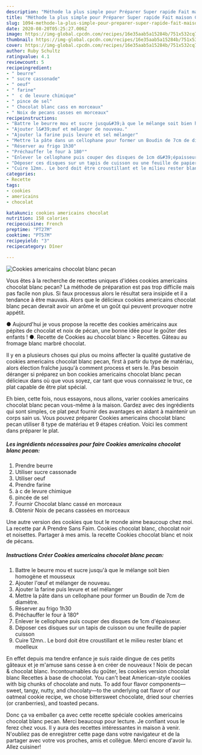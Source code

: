 ```yaml
---
description: "Méthode la plus simple pour Préparer Super rapide Fait maison Cookies americains chocolat blanc pecan"
title: "Méthode la plus simple pour Préparer Super rapide Fait maison Cookies americains chocolat blanc pecan"
slug: 1094-methode-la-plus-simple-pour-preparer-super-rapide-fait-maison-cookies-americains-chocolat-blanc-pecan
date: 2020-08-20T05:25:27.006Z
image: https://img-global.cpcdn.com/recipes/16e35aab5a15284b/751x532cq70/cookies-americains-chocolat-blanc-pecan-photo-principale-de-la-recette.jpg
thumbnail: https://img-global.cpcdn.com/recipes/16e35aab5a15284b/751x532cq70/cookies-americains-chocolat-blanc-pecan-photo-principale-de-la-recette.jpg
cover: https://img-global.cpcdn.com/recipes/16e35aab5a15284b/751x532cq70/cookies-americains-chocolat-blanc-pecan-photo-principale-de-la-recette.jpg
author: Ruby Schultz
ratingvalue: 4.1
reviewcount: 5
recipeingredient:
- " beurre"
- " sucre cassonade"
- " oeuf"
- " farine"
- "  c de levure chimique"
- " pince de sel"
- " Chocolat blanc cass en morceaux"
- " Noix de pecans casses en morceaux"
recipeinstructions:
- "Battre le beurre mou et sucre jusqu&#39;à que le mélange soit bien homogène et mousseux"
- "Ajouter l&#39;œuf et mélanger de nouveau."
- "Ajouter la farine puis levure et sel mélanger"
- "Mettre la pâte dans un cellophane pour former un Boudin de 7cm de diamètre."
- "Réserver au frigo 1h30"
- "Préchauffer le four à 180°"
- "Enlever le cellophane puis couper des disques de 1cm d&#39;épaisseur."
- "Déposer ces disques sur un tapis de cuisson ou une feuille de papier cuisson"
- "Cuire 12mn.. Le bord doit être croustillant et le milieu rester blanc et moelleux"
categories:
- Recette
tags:
- cookies
- americains
- chocolat

katakunci: cookies americains chocolat 
nutrition: 158 calories
recipecuisine: French
preptime: "PT27M"
cooktime: "PT57M"
recipeyield: "3"
recipecategory: Dîner

---
```



![Cookies americains chocolat blanc pecan](https://img-global.cpcdn.com/recipes/16e35aab5a15284b/751x532cq70/cookies-americains-chocolat-blanc-pecan-photo-principale-de-la-recette.jpg)

Vous êtes à la recherche de recettes uniques d'idées cookies americains chocolat blanc pecan? La méthode de préparation est pas trop difficile mais pas facile non plus. Si faux processus alors le résultat sera insipide et il a tendance à être mauvais. Alors que le délicieux cookies americains chocolat blanc pecan devrait avoir un arôme et un goût qui peuvent provoquer notre appétit.

● Aujourd&#39;hui je vous propose la recette des cookies américains aux pépites de chocolat et noix de pécan, une bonne idée pour le goûter des enfants ! ●. Recette de Cookies au chocolat blanc &gt; Recettes. Gâteau au fromage blanc marbré chocolat.

Il y en a plusieurs choses qui plus ou moins affecter la qualité gustative de cookies americains chocolat blanc pecan, first à partir du type de matériau, alors élection fraîche jusqu'à comment process et sers le. Pas besoin déranger si préparez un bon cookies americains chocolat blanc pecan délicieux dans où que vous soyez, car tant que vous connaissez le truc, ce plat capable de être plat spécial.


Eh bien, cette fois, nous essayons, nous allons, varier cookies americains chocolat blanc pecan vous-même à la maison. Gardez avec des ingrédients qui sont simples, ce plat peut fournir des avantages en aidant à maintenir un corps sain us. Vous pouvez préparer Cookies americains chocolat blanc pecan utiliser 8 type de matériau et 9 étapes création. Voici les comment dans préparer le plat.

<!--inarticleads1-->

##### Les ingrédients nécessaires pour faire Cookies americains chocolat blanc pecan:

1. Prendre  beurre
1. Utiliser  sucre cassonade
1. Utiliser  oeuf
1. Prendre  farine
1.   à c de levure chimique
1.   pincée de sel
1. Fournir  Chocolat blanc cassé en morceaux
1. Obtenir  Noix de pecans cassées en morceaux


Une autre version des cookies que tout le monde aime beaucoup chez moi. La recette par A Prendre Sans Faim. Cookies chocolat blanc, chocolat noir et noisettes. Partager à mes amis. la recette Cookies chocolat blanc et noix de pécans. 

<!--inarticleads2-->

##### Instructions Créer Cookies americains chocolat blanc pecan:

1. Battre le beurre mou et sucre jusqu&#39;à que le mélange soit bien homogène et mousseux
1. Ajouter l&#39;œuf et mélanger de nouveau.
1. Ajouter la farine puis levure et sel mélanger
1. Mettre la pâte dans un cellophane pour former un Boudin de 7cm de diamètre.
1. Réserver au frigo 1h30
1. Préchauffer le four à 180°
1. Enlever le cellophane puis couper des disques de 1cm d&#39;épaisseur.
1. Déposer ces disques sur un tapis de cuisson ou une feuille de papier cuisson
1. Cuire 12mn.. Le bord doit être croustillant et le milieu rester blanc et moelleux


En effet depuis ma tendre enfance je suis raide dingue de ces petits gâteaux et je m&#39;amuse sans cesse à en créer de nouveaux ! Noix de pecan &amp; chocolat blanc. Incontournables du goûter, les cookies version chocolat blanc Recettes à base de chocolat. You can&#39;t beat American-style cookies with big chunks of chocolate and nuts. To add four flavor components—sweet, tangy, nutty, and chocolaty—to the underlying oat flavor of our oatmeal cookie recipe, we chose bittersweet chocolate, dried sour cherries (or cranberries), and toasted pecans. 


Donc ça va emballer ça avec cette recette spéciale cookies americains chocolat blanc pecan. Merci beaucoup pour lecture. Je confiant vous le ferez chez vous. Il y aura des recettes  intéressantes in maison à venir. N'oubliez pas de enregistrer cette page dans votre navigateur et de la partager avec votre vos proches, amis et collègue. Merci encore d'avoir lu. Allez cuisiner!
